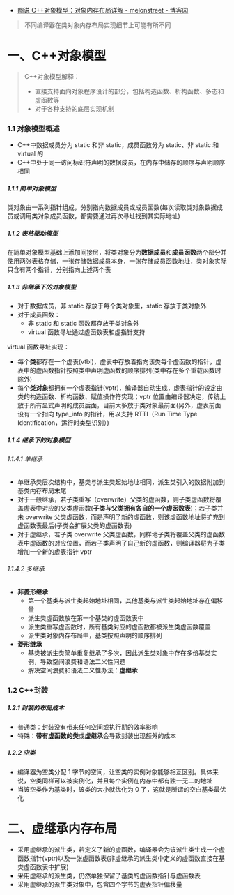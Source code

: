 - [图说 C++对象模型：对象内存布局详解 - melonstreet - 博客园](https://www.cnblogs.com/QG-whz/p/4909359.html)

> 不同编译器在类对象内存布局实现细节上可能有所不同

# 一、C++对象模型

> C++对象模型解释：
>
> - 直接支持面向对象程序设计的部分，包括构造函数、析构函数、多态和虚函数等
> - 对于各种支持的底层实现机制

### 1.1 对象模型概述

- C++中数据成员分为 static 和非 static，成员函数分为 static、非 static 和 virtual 的
- C++中处于同一访问标识符声明的数据成员，在内存中储存的顺序与声明顺序相同

##### 1.1.1 简单对象模型

类对象由一系列指针组成，分别指向数据成员或成员函数(每次读取类对象数据成员或调用类对象成员函数，都需要通过再次寻址找到其实际地址)

##### 1.1.2 表格驱动模型

在简单对象模型基础上添加间接层，将类对象分为**数据成员**和**成员函数**两个部分并使用两张表格存储，一张存储数据成员本身，一张存储成员函数地址，类对象实际只含有两个指针，分别指向上述两个表

##### 1.1.3 非继承下的对象模型

- 对于数据成员，非 static 存放于每个类对象里，static 存放于类对象外
- 对于成员函数：
  - 非 static 和 static 函数都存放于类对象外
  - virtual 函数寻址通过虚函数表和虚指针支持

virtual 函数寻址实现：

- 每个**类**都存在一个虚表(vtbl)，虚表中存放着指向该类每个虚函数的指针，虚表中的虚函数指针按照类中声明虚函数的顺序排列(类中存在多个重载函数时除外)
- 每个**类对象**都拥有一个虚表指针(vptr)，编译器自动生成，虚表指针的设定由类的构造函数、析构函数、赋值操作符实现；vptr 位置由编译器决定，传统上放于所有显式声明的成员后面，目前大多放于类对象最前面(另外，虚表前面设有一个指向 type_info 的指针，用以支持 RTTI（Run Time Type Identification，运行时类型识别）)

##### 1.1.4 继承下的对象模型

###### 1.1.4.1 单继承

- 单继承类层次结构中，基类与派生类起始地址相同，派生类引入的数据附加到基类内存布局末尾
- 对于一般继承，若子类重写（overwrite）父类的虚函数，则子类虚函数将覆盖虚表中对应的父类虚函数(**子类与父类拥有各自的一个虚函数表**)；若子类并未 overwrite 父类虚函数，而是声明了新的虚函数，则该虚函数地址将扩充到虚函数表最后(子类会扩展父类的虚函数表)
- 对于虚继承，若子类 overwrite 父类虚函数，同样地子类将覆盖父类的虚函数表中虚函数的对应位置，而若子类声明了自己新的虚函数，则编译器将为子类增加一个新的虚表指针 vptr

###### 1.1.4.2 多继承

- **非菱形继承**
  - 第一个基类与派生类起始地址相同，其他基类与派生类起始地址存在偏移量
  - 派生类虚函数放在第一个基类的虚函数表中
  - 派生类重写虚函数时，所有基类对应的虚函数都被派生类虚函数覆盖
  - 派生类对象内存布局中，基类按照声明的顺序排列
- **菱形继承**
  - 基类被派生类简单重复继承了多次，因此派生类对象中存在多份基类实例，导致空间浪费和语法二义性问题
  - 解决空间浪费和语法二义性办法：**虚继承**

### 1.2 C++封装

##### 1.2.1 封装的布局成本

- 普通类：封装没有带来任何空间或执行期的效率影响
- 特殊：**带有虚函数的类**或**虚继承**会导致封装出现额外的成本

##### 1.2.2 空类

- 编译器为空类分配 1 字节的空间，让空类的实例对象能够相互区别。具体来说，空类同样可以被实例化，并且每个实例在内存中都有独一无二的地址
- 当该空类作为基类时，该类的大小就优化为 0 了，这就是所谓的空白基类最优化

# 二、虚继承内存布局

- 采用虚继承的派生类，若定义了新的虚函数，编译器会为该派生类生成一个虚函数指针(vptr)以及一张虚函数表(非虚继承的派生类中定义的虚函数直接在基类虚函数表中扩展)
- 采用虚继承的派生类，仍然单独保留了基类的虚函数指针与虚函数表
- 采用虚继承的派生类对象中，包含四个字节的虚表指针偏移量
